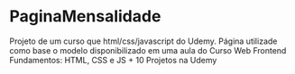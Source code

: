 # PaginaMensalidade
Projeto de um curso que html/css/javascript do Udemy. 
Página utilizade como base o modelo disponibilizado em uma aula do Curso Web Frontend Fundamentos: HTML, CSS e JS + 10 Projetos na Udemy

